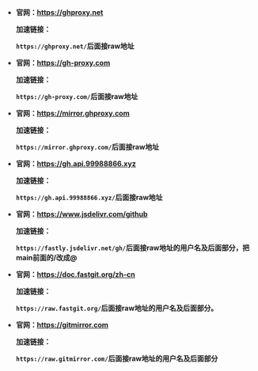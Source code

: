 - <b>官网<b>：https://ghproxy.net

  加速链接：

  `https://ghproxy.net/`后面接raw地址




- 官网：https://gh-proxy.com

  加速链接：

  `https://gh-proxy.com/`后面接raw地址



- 官网：https://mirror.ghproxy.com

  加速链接：

  `https://mirror.ghproxy.com/`后面接raw地址




- 官网：https://gh.api.99988866.xyz

  加速链接：

  `https://gh.api.99988866.xyz/`后面接raw地址




- 官网：https://www.jsdelivr.com/github

  加速链接：

  `https://fastly.jsdelivr.net/gh/`后面接raw地址的用户名及后面部分，把main前面的/改成@



- 官网：https://doc.fastgit.org/zh-cn

  加速链接：
  
  `https://raw.fastgit.org/`后面接raw地址的用户名及后面部分。




- 官网：https://gitmirror.com

  加速链接：

  `https://raw.gitmirror.com/`后面接raw地址的用户名及后面部分
